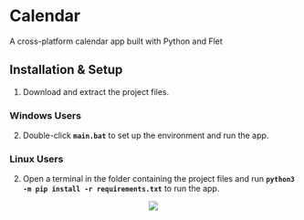 # Calendar
A cross-platform calendar app built with Python and Flet

## Installation & Setup
1. Download and extract the project files.
   
### **Windows Users**
2. Double-click **`main.bat`** to set up the environment and run the app.

### **Linux Users**
2. Open a terminal in the folder containing the project files and run **`python3 -m pip install -r requirements.txt`** to run the app.

<p align="center">
  <img src="https://github.com/user-attachments/assets/df97e8a6-1a4c-4888-904e-f12a02e686d1" />
</p>
